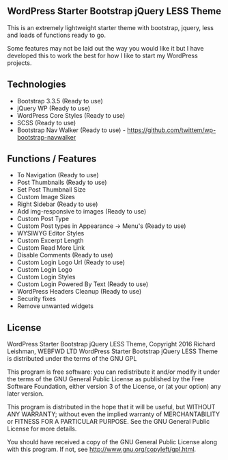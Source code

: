 WordPress Starter Bootstrap jQuery LESS Theme
---------------
This is an extremely lightweight starter theme with bootstrap, jquery, less and loads of functions ready to go.

Some features may not be laid out the way you would like it but I have developed this to work the best for how I like to start my WordPress projects.

Technologies
---------------
- Bootstrap 3.3.5 (Ready to use)
- jQuery WP (Ready to use)
- WordPress Core Styles (Ready to use)
- SCSS (Ready to use)
- Bootstrap Nav Walker (Ready to use) - https://github.com/twittem/wp-bootstrap-navwalker

Functions / Features
---------------
- To Navigation (Ready to use)
- Post Thumbnails (Ready to use)
- Set Post Thumbnail Size
- Custom Image Sizes
- Right Sidebar (Ready to use)
- Add img-responsive to images (Ready to use)
- Custom Post Type
- Custom Post types in Appearance -> Menu's  (Ready to use)
- WYSIWYG Editor Styles
- Custom Excerpt Length
- Custom Read More Link
- Disable Comments (Ready to use)
- Custom Login Logo Url (Ready to use)
- Custom Login Logo
- Custom Login Styles
- Custom Login Powered By Text (Ready to use)
- WordPress Headers Cleanup (Ready to use)
- Security fixes
- Remove unwanted widgets

License
---------------
WordPress Starter Bootstrap jQuery LESS Theme, Copyright 2016 Richard Leishman, WEBFWD LTD
WordPress Starter Bootstrap jQuery LESS Theme is distributed under the terms of the GNU GPL

This program is free software: you can redistribute it and/or modify
it under the terms of the GNU General Public License as published by
the Free Software Foundation, either version 3 of the License, or
(at your option) any later version.

This program is distributed in the hope that it will be useful,
but WITHOUT ANY WARRANTY; without even the implied warranty of
MERCHANTABILITY or FITNESS FOR A PARTICULAR PURPOSE.  See the
GNU General Public License for more details.

You should have received a copy of the GNU General Public License
along with this program.  If not, see http://www.gnu.org/copyleft/gpl.html.
